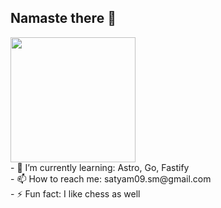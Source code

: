 ## Namaste there 👋
<div style="display: flex; flex-wrap: wrap; align-items: center;">
  <img src="https://media.giphy.com/media/l4FGI8GoTL7N4DsyI/giphy.gif" width="200" height="200" style="margin-right: 20px;">

  <div>
    - 🌱 I’m currently learning: Astro, Go, Fastify<br>
    - 📫 How to reach me: satyam09.sm@gmail.com<br>
    - ⚡ Fun fact: I like chess as well
  </div>
</div>
